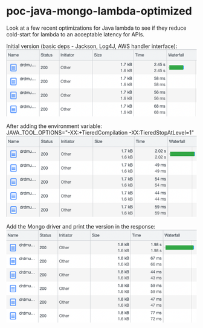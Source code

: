 # poc-java-mongo-lambda-optimized
Look at a few recent optimizations for Java lambda to see if they reduce cold-start for lambda to an acceptable latency for APIs.

Initial version (basic deps - Jackson, Log4J, AWS handler interface):  
![img.png](img.png)

After adding the environment variable:  
JAVA_TOOL_OPTIONS="-XX:+TieredCompilation -XX:TieredStopAtLevel=1"  
![img_1.png](img_1.png)

Add the Mongo driver and print the version in the response:
![img_2.png](img_2.png)